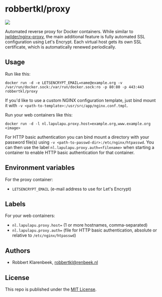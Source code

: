 # robbertkl/proxy

[![](https://badge.imagelayers.io/robbertkl/proxy:latest.svg)](https://imagelayers.io/?images=robbertkl/proxy:latest)

Automated reverse proxy for Docker containers. While similar to [jwilder/nginx-proxy](https://github.com/jwilder/nginx-proxy), the main additional feature is fully automated SSL configuration using Let's Encrypt. Each virtual host gets its own SSL certificate, which is automatically renewed periodically.

## Usage

Run like this:

```
docker run -d -e LETSENCRYPT_EMAIL=name@example.org -v /var/run/docker.sock:/var/run/docker.sock:ro -p 80:80 -p 443:443 robbertkl/proxy
```

If you'd like to use a custom NGINX configuration template, just bind mount it with `-v <path-to-template>:/usr/src/app/nginx.conf.tmpl`.

Run your web containers like this:

```
docker run -d -l nl.lapulapu.proxy.host=example.org,www.example.org <image>
```

For HTTP basic authentication you can bind mount a directory with your password file(s) using `-v <path-to-passwd-dir>:/etc/nginx/htpasswd`. You can then use the label `nl.lapulapu.proxy.auth=<filename>` when starting a container to enable HTTP basic authentication for that container.

## Environment variables

For the proxy container:

* `LETSENCRYPT_EMAIL` (e-mail address to use for Let's Encrypt)

## Labels

For your web containers:

* `nl.lapulapu.proxy.host=` (1 or more hostnames, comma-separated)
* `nl.lapulapu.proxy.auth=` (file for HTTP basic authentication, absolute or relative to `/etc/nginx/htpasswd`)

## Authors

* Robbert Klarenbeek, <robbertkl@renbeek.nl>

## License

This repo is published under the [MIT License](http://www.opensource.org/licenses/mit-license.php).
